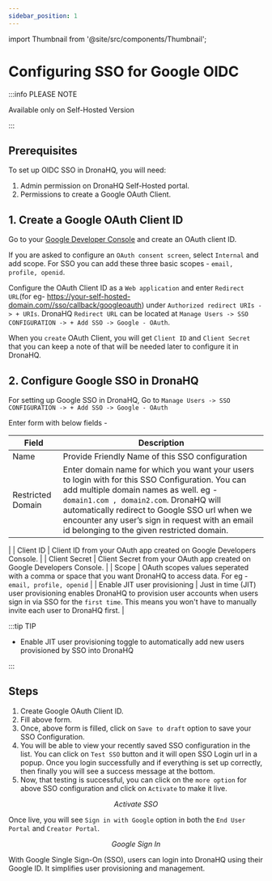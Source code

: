 ```yaml
---
sidebar_position: 1
---
```


import Thumbnail from '@site/src/components/Thumbnail';


# Configuring SSO for Google OIDC

:::info PLEASE NOTE

Available only on Self-Hosted Version

:::


## Prerequisites

To set up OIDC SSO in DronaHQ, you will need:

1. Admin permission on DronaHQ Self-Hosted portal.
1. Permissions to create a Google OAuth Client.


## 1. Create a Google OAuth Client ID

Go to your [Google Developer Console](https://developers.google.com/identity/gsi/web/guides/get-google-api-clientid) and create an OAuth client ID.

If you are asked to configure an `OAuth consent screen`, select `Internal` and add scope. For SSO you can add these three basic scopes - `email, profile, openid`.

Configure the OAuth Client ID as a `Web application` and enter `Redirect URL`(for eg- https://your-self-hosted-domain.com//sso/callback/googleoauth) under `Authorized redirect URIs -> + URIs`. DronaHQ `Redirect URL` can be located at  `Manage Users -> SSO CONFIGURATION -> + Add SSO -> Google - OAuth`.


When you `create` OAuth Client, you will get `Client ID` and `Client Secret` that you can keep a note of that will be needed later to configure it in DronaHQ. 


## 2. Configure Google SSO in DronaHQ

For setting up Google SSO in DronaHQ, Go to `Manage Users -> SSO CONFIGURATION -> + Add SSO -> Google - OAuth `


Enter form with below fields -

 | Field | Description  | 
  | ----------------- |---------------- |
| Name            | Provide Friendly Name of this SSO configuration  |
| Restricted Domain           | Enter domain name for which you want your users to login with for this SSO Configuration. You can add multiple domain names as well. eg - `domain1.com , domain2.com`. DronaHQ will automatically redirect to Google SSO url when we encounter any user’s sign in request with an email id belonging to the given restricted domain.
 |
| Client ID              | Client ID from your OAuth app created on Google Developers Console. |
| Client Secret | Client Secret from your OAuth app created on Google Developers Console. |
| Scope      | OAuth scopes values seperated with a comma or space that you want DronaHQ to access data. For eg - `email, profile, openid` |
| Enable JIT user provisioning | Just in time (JIT) user provisioning enables DronaHQ to provision user accounts when users sign in via SSO for the `first time`. This means you won't have to manually invite each user to DronaHQ first. |

:::tip TIP

- Enable JIT user provisioning toggle to automatically add new users provisioned by SSO into DronaHQ

:::

## Steps

1. Create Google OAuth Client ID.
1. Fill above form.
1. Once, above form is filled, click on `Save to draft` option to save your SSO Configuration.
1. You will be able to view your recently saved SSO configuration in the list. You can click on `Test SSO` button and it will open SSO Login url in a popup. Once you login successfully and if everything is set up correctly, then finally you will see a success message at the bottom.
1. Now, that testing is successful, you can click on the `more option` for above SSO configuration and click on `Activate` to make it live.

<figure>
  <Thumbnail src="/img/sso/sso-google-activate.png" alt="Activate SSO" />
  <figcaption align = "center"><i>Activate SSO</i></figcaption>
</figure>

Once live, you will see `Sign in with Google` option in both the `End User Portal` and `Creator Portal`.

<figure>
  <Thumbnail src="/img/sso/sso-google-sign-in.png" alt="Google Sign In" />
  <figcaption align = "center"><i>Google Sign In</i></figcaption>
</figure>



With Google Single Sign-On (SSO), users can login into DronaHQ using their Google ID. It simplifies user provisioning and management.